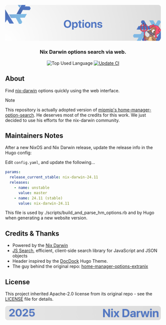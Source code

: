 <p align="center">
    <img src=".github/assets/header.png" alt="Nix Darwin's {Options}">
</p>

<p align="center">
    <h3 align="center">Nix Darwin options search via web.</h3>
</p>

<p align="center">
    <img align="center" src="https://img.shields.io/github/languages/top/nix-darwin/options?style=flat&logo=nixos&logoColor=5277C3&labelColor=ffffff&color=ffffff" alt="Top Used Language">
    <a href="https://github.com/nix-darwin/options/actions/workflows/update.yml"><img align="center" src="https://img.shields.io/github/actions/workflow/status/nix-darwin/options/update.yml?style=flat&logo=github&logoColor=5277C3&labelColor=ffffff&color=ffffff" alt="Update CI"></a>
</p>

## About

Find [nix-darwin](https://github.com/nix-darwin/darwinpkgs) options quickly using the web interface.

> [!NOTE]
> This repository is actually adopted version of [mipmip's home-manager-option-search](https://github.com/mipmip/home-manager-option-search). He deserves most of the credits for this work. We just decided to use his efforts for the nix-darwin community.

## Maintainers Notes

After a new NixOS and Nix Darwin release, update the release info in the Hugo
config:

Edit `config.yaml`, and update the following...

```yaml
params:
  release_current_stable: nix-darwin-24.11
  releases:
    - name: unstable
      value: master
    - name: 24.11 (stable)
      value: nix-darwin-24.11
```

This file is used by ./scripts/build_and_parse_hm_options.rb and by Hugo when
generating a new website version.

## Credits & Thanks

- Powered by the [Nix Darwin](https://nix-darwin.org/)
- [JS Search](https://github.com/bvaughn/js-search), efficient, client-side search library for JavaScript and JSON objects
- Header inspired by the [DocDock](https://docdock.vjeantet.fr/) Hugo Theme.
- The guy behind the original repo: [home-manager-options-extranix](https://github.com/mipmip)

## License

This project inherited Apache-2.0 license from its original repo - see the [LICENSE](license) file for details.

<p align="center">
    <img src=".github/assets/footer.png" alt="Nix Darwin's {Options}">
</p>
